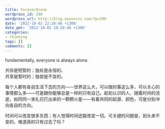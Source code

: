 ```yaml
---
title: ForeverAlone
wordpress_id: 290
wordpress_url: http://blog.easoncxz.com/?p=290
date: '2012-10-02 22:28:46 +1300'
date_gmt: '2012-10-02 10:28:46 +1300'
categories:
- thinking
tags: []
comments: []
---
```

<p>fundamentally, everyone is always alone.</p>
<p>共存是短暂的；独处是永恒的。<br />
共享是暂时的；独尝是不变的。</p>
<p>每个人都有各自生活下去的方向——世界这么大，可以做的事这么多，可以关心的事情那么多——可是跟你能够总是一样的只有自己。起初认识的人，随着时间的流逝，如同同一发礼花打出来的一颗颗火星——有着共同的起源、颜色，可是分别冲向各自的方向。</p>
<p>时间可以改变很多东西；有人觉得时间还能改变一切。可关键的问题是，到头来不变的，难道真的只有过去了吗？</p>
